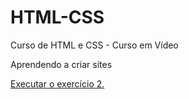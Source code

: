 # HTML-CSS
 Curso de HTML e CSS - Curso em Vídeo
 
 Aprendendo a criar sites

<a href="https://matheus07henrique.github.io/HTML-CSS/exerc%C3%ADcios/2-emoji/index.html"> Executar o exercício 2.